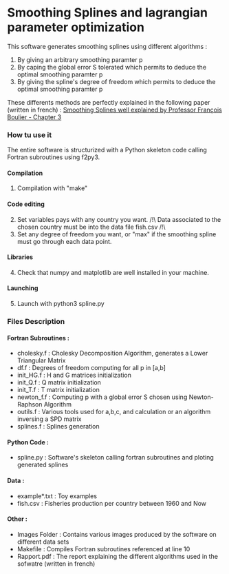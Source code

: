 # Smoothing Splines and lagrangian parameter optimization

This software generates smoothing splines using different algorithms :
1. By giving an arbitrary smoothing paramter p
2. By caping the global error S tolerated which permits to deduce the optimal smoothing paramter p
3. By giving the spline's degree of freedom which permits to deduce the optimal smoothing paramter p

These differents methods are perfectly explained in the following paper (written in french) : 
[Smoothing Splines well explained by Professor François Boulier - Chapter 3 ](https://pro.univ-lille.fr/fileadmin/user_upload/pages_pros/francois_boulier/GIS4-CNUM/support.pdf)

### How tu use it
The entire software is structurized with a Python skeleton code calling Fortran subroutines using f2py3.
#### Compilation
1. Compilation with "make"
#### Code editing
2. Set variables pays with any country you want.
   /!\ Data associated to the chosen country must be into the data file fish.csv /!\ 
3. Set any degree of freedom you want, or "max" if the smoothing spline must go through each data point.
#### Libraries
4. Check that numpy and matplotlib are well installed in your machine.
#### Launching
5. Launch with python3 spline.py

### Files Description

#### Fortran Subroutines : 
* cholesky.f : Cholesky Decomposition Algorithm, generates a Lower Triangular Matrix
* df.f : Degrees of freedom computing for all p in [a,b]
* init_HG.f : H and G matrices initialization
* init_Q.f : Q matrix initialization
* init_T.f : T matrix initialization
* newton_f.f : Computing p with a global error S chosen using Newton-Raphson Algorithm
* outils.f : Various tools used for a,b,c, and calculation or an algorithm inversing a SPD matrix
* splines.f : Splines generation 

#### Python Code : 
* spline.py : Software's skeleton calling fortran subroutines and ploting generated splines

#### Data : 
* example*.txt : Toy examples
* fish.csv : Fisheries production per country between 1960 and Now

#### Other : 
* Images Folder : Contains various images produced by the software on different data sets
* Makefile : Compiles Fortran subroutines referenced at line 10
* Rapport.pdf : The report explaining the different algorithms used in the sofwatre (written in french)

